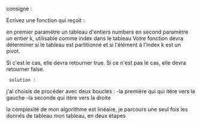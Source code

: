 consigne :
    
Ecrivez une fonction qui reçoit :

en premier paramètre un tableau d'entiers numbers
en second paramètre un entier k, utilisable comme index dans le tableau
Votre fonction devra déterminer si le tableau est partitionné et si l'élément à l'index k est un pivot.

Si c'est le cas, elle devra retourner true. Si ce n'est pas le cas, elle devra retourner false.

     solution : 
     
j'ai choisis de procéder avec deux boucles :
-la première qui qui itére vers la gauche 
-la seconde qui itère vers la droite

la complexité de mon algorithme est linéaire, je parcours une seul fois les donnés de tableau mon tableau, en deux étapes
